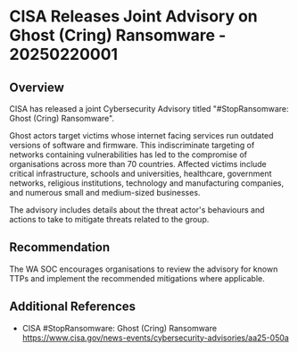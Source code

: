 # CISA Releases Joint Advisory on Ghost (Cring) Ransomware - 20250220001

## Overview

CISA has released a joint Cybersecurity Advisory titled "#StopRansomware: Ghost (Cring) Ransomware".

Ghost actors target victims whose internet facing services run outdated versions of software and firmware. This indiscriminate targeting of networks containing vulnerabilities has led to the compromise of organisations across more than 70 countries. Affected victims include critical infrastructure, schools and universities, healthcare, government networks, religious institutions, technology and manufacturing companies, and numerous small and medium-sized businesses.

The advisory includes details about the threat actor's behaviours and actions to take to mitigate threats related to the group.

## Recommendation

The WA SOC encourages organisations to review the advisory for known TTPs and implement the recommended mitigations where applicable.

## Additional References

- CISA #StopRansomware: Ghost (Cring) Ransomware <https://www.cisa.gov/news-events/cybersecurity-advisories/aa25-050a>
